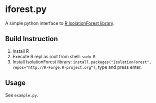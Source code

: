 # iforest.py
A simple python interface to [R IsolationForest library](https://r-forge.r-project.org/R/?group_id=479).

## Build Instruction

1. Install R
2. Execute R repl as root from shell: ``sudo R``
3. Install IsolationForest library: ``install.packages("IsolationForest", repos="http://R-Forge.R-project.org")``, type and press enter.

## Usage

See ``example.py``.
